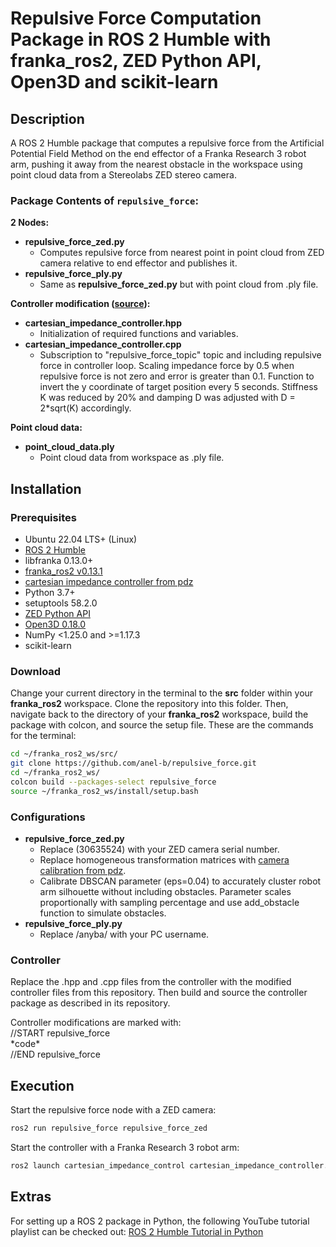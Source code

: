 # Repulsive Force Computation Package in ROS 2 Humble with franka_ros2, ZED Python API, Open3D and scikit-learn

## Description

A ROS 2 Humble package that computes a repulsive force from the Artificial Potential Field Method on the end effector of a Franka Research 3 robot arm, pushing it away from the nearest obstacle in the workspace using point cloud data from a Stereolabs ZED stereo camera.

### Package Contents of `repulsive_force`:

**2 Nodes:**

* **repulsive_force_zed.py**
   * Computes repulsive force from nearest point in point cloud from ZED camera relative to end effector and publishes it.
* **repulsive_force_ply.py**
   * Same as **repulsive_force_zed.py** but with point cloud from .ply file.

**Controller modification ([source](https://github.com/CurdinDeplazes/cartesian_impedance_control)):**

* **cartesian_impedance_controller.hpp**
   * Initialization of required functions and variables.
* **cartesian_impedance_controller.cpp**
   * Subscription to "repulsive_force_topic" topic and including repulsive force in controller loop. Scaling impedance force by 0.5 when repulsive force is not zero and error is greater than 0.1. Function to invert the y coordinate of target position every 5 seconds. Stiffness K was reduced by 20% and damping D was adjusted with D = 2*sqrt(K) accordingly.

**Point cloud data:**

* **point_cloud_data.ply**
   * Point cloud data from workspace as .ply file.

## Installation

### Prerequisites

* Ubuntu 22.04 LTS+ (Linux)
* [ROS 2 Humble](https://docs.ros.org/en/humble/Installation/Ubuntu-Install-Debians.html)
* libfranka 0.13.0+
* [franka_ros2 v0.13.1](https://support.franka.de/docs/franka_ros2.html)
* [cartesian impedance controller from pdz](https://github.com/CurdinDeplazes/cartesian_impedance_control)
* Python 3.7+
* setuptools 58.2.0
* [ZED Python API](https://www.stereolabs.com/docs/app-development/python/install)
* [Open3D 0.18.0](https://www.open3d.org/)
* NumPy <1.25.0 and >=1.17.3
* scikit-learn

### Download

Change your current directory in the terminal to the **src** folder within your **franka_ros2** workspace. Clone the repository into this folder. Then, navigate back to the directory of your **franka_ros2** workspace, build the package with colcon, and source the setup file. These are the commands for the terminal:

```bash
cd ~/franka_ros2_ws/src/
git clone https://github.com/anel-b/repulsive_force.git
cd ~/franka_ros2_ws/
colcon build --packages-select repulsive_force
source ~/franka_ros2_ws/install/setup.bash
```

### Configurations

* **repulsive_force_zed.py**
   * Replace (30635524) with your ZED camera serial number.
   * Replace homogeneous transformation matrices with [camera calibration from pdz](https://github.com/LucasG2001/camera_calibration).
   * Calibrate DBSCAN parameter (eps=0.04) to accurately cluster robot arm silhouette without including obstacles. Parameter scales proportionally with sampling percentage and use add_obstacle function to simulate obstacles.
* **repulsive_force_ply.py**
   * Replace /anyba/ with your PC username.

### Controller

Replace the .hpp and .cpp files from the controller with the modified controller files from this repository. Then build and source the controller package as described in its repository.

Controller modifications are marked with:<br>
//START repulsive_force<br>
\*code\*<br>
//END repulsive_force<br>

## Execution

Start the repulsive force node with a ZED camera:

```bash
ros2 run repulsive_force repulsive_force_zed
```

Start the controller with a Franka Research 3 robot arm:

```bash
ros2 launch cartesian_impedance_control cartesian_impedance_controller.launch.py
```

## Extras

For setting up a ROS 2 package in Python, the following YouTube tutorial playlist can be checked out: [ROS 2 Humble Tutorial in Python](https://www.youtube.com/watch?v=0aPbWsyENA8&list=PLLSegLrePWgJudpPUof4-nVFHGkB62Izy)